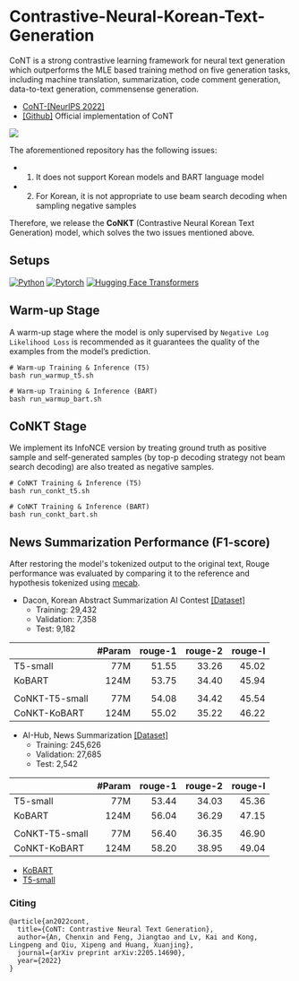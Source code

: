 # Contrastive-Neural-Korean-Text-Generation
CoNT is a strong contrastive learning framework for neural text generation which outperforms the MLE based training method on five generation tasks, including machine translation, summarization, code comment generation, data-to-text generation, commensense generation. <br>
   - [CoNT-[NeurIPS 2022]](https://arxiv.org/abs/2205.14690) <br>
   - [[Github]](https://github.com/Shark-NLP/CoNT) Official implementation of CoNT <br>
<img src=https://github.com/BM-K/CoNKT/assets/55969260/c0613709-d797-48cf-9acb-77b5fcec8389>

The aforementioned repository has the following issues:
- 1. It does not support Korean models and BART language model
- 2. For Korean, it is not appropriate to use beam search decoding when sampling negative samples

Therefore, we release the <strong>CoNKT</strong> (Contrastive Neural Korean Text Generation) model, which solves the two issues mentioned above.

## Setups
[![Python](https://img.shields.io/badge/python-3.8.5-blue?logo=python&logoColor=FED643)](https://www.python.org/downloads/release/python-385/)
[![Pytorch](https://img.shields.io/badge/pytorch-1.13.1-red?logo=pytorch)](https://pytorch.org/get-started/previous-versions/)
[![Hugging Face Transformers](https://img.shields.io/badge/%F0%9F%A4%97-Transformers|4.21.1-pink?color=FF33CC)](https://github.com/huggingface/transformers)

## Warm-up Stage
A warm-up stage where the model is only supervised by `Negative Log Likelihood Loss` is recommended as it guarantees the quality of the examples from the model’s prediction.
```
# Warm-up Training & Inference (T5)
bash run_warmup_t5.sh

# Warm-up Training & Inference (BART)
bash run_warmup_bart.sh
```

## CoNKT Stage
We implement its InfoNCE version by treating ground truth as positive sample and self-generated samples (by top-p decoding strategy not beam search decoding) are also treated as negative samples.
```
# CoNKT Training & Inference (T5)
bash run_conkt_t5.sh

# CoNKT Training & Inference (BART)
bash run_conkt_bart.sh
```

## News Summarization Performance (F1-score)
After restoring the model's tokenized output to the original text, Rouge performance was evaluated by comparing it to the reference and hypothesis tokenized using [mecab](https://konlpy.org/ko/v0.4.0/).

- Dacon, Korean Abstract Summarization AI Contest [[Dataset]](https://dacon.io/competitions/official/235673/overview/description)
    - Training: 29,432
    - Validation: 7,358
    - Test: 9,182

| | #Param | rouge-1 |rouge-2|rouge-l|
|-------|--------:|--------:|--------:|--------:|
| T5-small | 77M | 51.55 | 33.26 | 45.02 |
| KoBART | 124M | 53.75 | 34.40 | 45.94 |
|  |  |  |  |  |
| CoNKT-T5-small | 77M | 54.08 | 34.42 | 45.54 |
| CoNKT-KoBART | 124M | 55.02 | 35.22 | 46.22 |

- AI-Hub, News Summarization [[Dataset]](https://www.aihub.or.kr/aihubdata/data/view.do?currMenu=115&topMenu=100&aihubDataSe=realm&dataSetSn=97)
    - Training: 245,626
    - Validation: 27,685
    - Test: 2,542
 
      
| | #Param | rouge-1 |rouge-2|rouge-l|
|-------|--------:|--------:|--------:|--------:|
| T5-small | 77M | 53.44 | 34.03 | 45.36 |
| KoBART | 124M | 56.04 | 36.29 | 47.15 |
|  |  |  |  |  |
| CoNKT-T5-small | 77M | 56.40 | 36.35 | 46.90 |
| CoNKT-KoBART | 124M | 58.20 | 38.95 | 49.04 |

- [KoBART](https://github.com/SKT-AI/KoBART)
- [T5-small](https://github.com/paust-team/pko-t5)

### Citing
```
@article{an2022cont,
  title={CoNT: Contrastive Neural Text Generation},
  author={An, Chenxin and Feng, Jiangtao and Lv, Kai and Kong, Lingpeng and Qiu, Xipeng and Huang, Xuanjing},
  journal={arXiv preprint arXiv:2205.14690},
  year={2022}
}
```

